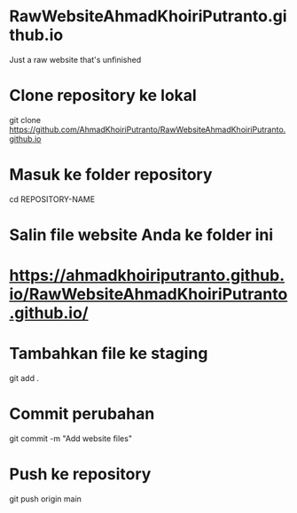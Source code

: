 # RawWebsiteAhmadKhoiriPutranto.github.io
Just a raw website that's unfinished

# Clone repository ke lokal
git clone https://github.com/AhmadKhoiriPutranto/RawWebsiteAhmadKhoiriPutranto.github.io

# Masuk ke folder repository
cd REPOSITORY-NAME

# Salin file website Anda ke folder ini
# https://ahmadkhoiriputranto.github.io/RawWebsiteAhmadKhoiriPutranto.github.io/

# Tambahkan file ke staging
git add .

# Commit perubahan
git commit -m "Add website files"

# Push ke repository
git push origin main

